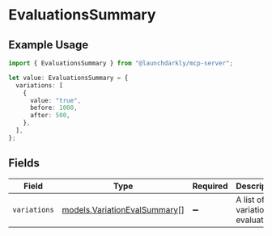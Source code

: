 # EvaluationsSummary

## Example Usage

```typescript
import { EvaluationsSummary } from "@launchdarkly/mcp-server";

let value: EvaluationsSummary = {
  variations: [
    {
      value: "true",
      before: 1000,
      after: 500,
    },
  ],
};
```

## Fields

| Field                                                              | Type                                                               | Required                                                           | Description                                                        |
| ------------------------------------------------------------------ | ------------------------------------------------------------------ | ------------------------------------------------------------------ | ------------------------------------------------------------------ |
| `variations`                                                       | [models.VariationEvalSummary](../models/variationevalsummary.md)[] | :heavy_minus_sign:                                                 | A list of variation evaluations                                    |